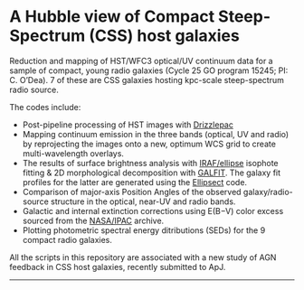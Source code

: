 # A Hubble view of Compact Steep-Spectrum (CSS) host galaxies

Reduction and mapping of HST/WFC3 optical/UV continuum data for a sample of compact, young radio galaxies (Cycle 25 GO program 15245; PI: C. O’Dea). 7 of these are CSS galaxies hosting kpc-scale steep-spectrum radio source.

The codes include:

- Post-pipeline processing of HST images with [Drizzlepac](https://www.stsci.edu/scientific-community/software/drizzlepac.html) 
- Mapping continuum emission in the three bands (optical, UV and radio) by reprojecting the images onto a new, optimum WCS grid to create multi-wavelength overlays.
- The results of surface brightness analysis with [IRAF/ellipse](http://stsdas.stsci.edu/documents/SUG/UG_33.html) isophote fitting & 2D morphological decomposition with [GALFIT](https://users.obs.carnegiescience.edu/peng/work/galfit/galfit.html). The galaxy fit profiles for the latter are generated using the [Ellipsect](http://github.com/canorve/EllipSect) code.
- Comparison of major-axis Position Angles of the observed galaxy/radio-source structure in the optical, near-UV and radio bands.
- Galactic and internal extinction corrections using E(B−V) color excess sourced from the [NASA/IPAC](https://irsa.ipac.caltech.edu/applications/DUST/) archive. 
- Plotting photometric spectral energy ditributions (SEDs) for the 9 compact radio galaxies.

All the scripts in this repository are associated with a new study of AGN feedback in CSS host galaxies, recently submitted to ApJ.

------
